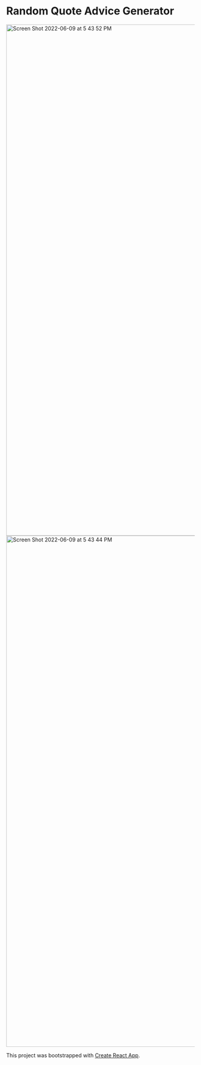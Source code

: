 # Random Quote Advice Generator 


<img width="1364" alt="Screen Shot 2022-06-09 at 5 43 52 PM" src="https://user-images.githubusercontent.com/97458251/172951332-909eb35a-768a-4a0c-907f-eae830b39d95.png">
<img width="1364" alt="Screen Shot 2022-06-09 at 5 43 44 PM" src="https://user-images.githubusercontent.com/97458251/172951336-cec2d35b-aaea-403e-a0b7-cdac5ac7d8e9.png">



This project was bootstrapped with [Create React App](https://github.com/facebook/create-react-app).

